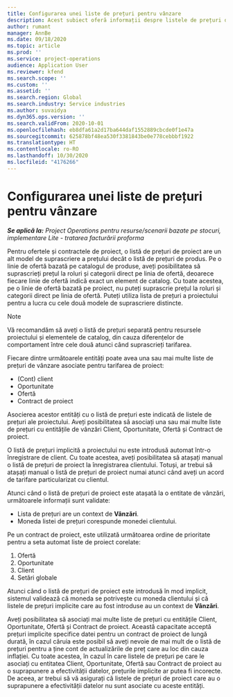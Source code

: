 ```yaml
---
title: Configurarea unei liste de prețuri pentru vânzare
description: Acest subiect oferă informații despre listele de prețuri de vânzări pentru prețuri de proiect.
author: rumant
manager: AnnBe
ms.date: 09/18/2020
ms.topic: article
ms.prod: ''
ms.service: project-operations
audience: Application User
ms.reviewer: kfend
ms.search.scope: ''
ms.custom: ''
ms.assetid: ''
ms.search.region: Global
ms.search.industry: Service industries
ms.author: suvaidya
ms.dyn365.ops.version: ''
ms.search.validFrom: 2020-10-01
ms.openlocfilehash: eb8dfa61a2d17ba644daf1552889cbcde0f1e47a
ms.sourcegitcommit: 625878bf48ea530f3381843be0e778cebbbf1922
ms.translationtype: HT
ms.contentlocale: ro-RO
ms.lasthandoff: 10/30/2020
ms.locfileid: "4176266"
---
```

# <a name="set-up-a-sales-price-list"></a>Configurarea unei liste de prețuri pentru vânzare

_**Se aplică la:** Project Operations pentru resurse/scenarii bazate pe stocuri, implementare Lite - tratarea facturării proforma_

Pentru ofertele și contractele de proiect, o listă de prețuri de proiect are un alt model de suprascriere a prețului decât o listă de prețuri de produs. Pe o linie de ofertă bazată pe catalogul de produse, aveți posibilitatea să suprascrieți prețul la roluri și categorii direct pe linia de ofertă, deoarece fiecare linie de ofertă indică exact un element de catalog. Cu toate acestea, pe o linie de ofertă bazată pe proiect, nu puteți suprascrie prețul la roluri și categorii direct pe linia de ofertă. Puteți utiliza lista de prețuri a proiectului pentru a lucra cu cele două modele de suprascriere distincte.

> [!NOTE]
> Vă recomandăm să aveți o listă de prețuri separată pentru resursele proiectului și elementele de catalog, din cauza diferențelor de comportament între cele două atunci când suprascrieți tarifarea.

Fiecare dintre următoarele entități poate avea una sau mai multe liste de prețuri de vânzare asociate pentru tarifarea de proiect:

- (Cont) client 
- Oportunitate 
- Ofertă 
- Contract de proiect

Asocierea acestor entități cu o listă de prețuri este indicată de listele de prețuri ale proiectului. Aveți posibilitatea să asociați una sau mai multe liste de prețuri cu entitățile de vânzări Client, Oportunitate, Ofertă și Contract de proiect.

O listă de prețuri implicită a proiectului nu este introdusă automat într-o înregistrare de client. Cu toate acestea, aveți posibilitatea să atașați manual o listă de prețuri de proiect la înregistrarea clientului. Totuși, ar trebui să atașați manual o listă de prețuri de proiect numai atunci când aveți un acord de tarifare particularizat cu clientul. 

Atunci când o listă de prețuri de proiect este atașată la o entitate de vânzări, următoarele informații sunt validate:

- Lista de prețuri are un context de **Vânzări**. 
- Moneda listei de prețuri corespunde monedei clientului. 

Pe un contract de proiect, este utilizată următoarea ordine de prioritate pentru a seta automat liste de proiect corelate:

1. Ofertă
2. Oportunitate
3. Client 
4. Setări globale 

Atunci când o listă de prețuri de proiect este introdusă în mod implicit, sistemul validează că moneda se potrivește cu moneda clientului și că listele de prețuri implicite care au fost introduse au un context de **Vânzări**.

Aveți posibilitatea să asociați mai multe liste de prețuri cu entitățile Client, Oportunitate, Ofertă și Contract de proiect. Această capacitate acceptă prețuri implicite specifice datei pentru un contract de proiect de lungă durată, în cazul căruia este posibil să aveți nevoie de mai mult de o listă de prețuri pentru a ține cont de actualizările de preț care au loc din cauza inflației. Cu toate acestea, în cazul în care listele de prețuri pe care le asociați cu entitatea Client, Oportunitate, Ofertă sau Contract de proiect au o suprapunere a efectivității datelor, prețurile implicite ar putea fi incorecte. De aceea, ar trebui să vă asigurați că listele de prețuri de proiect care au o suprapunere a efectivității datelor nu sunt asociate cu aceste entități.
